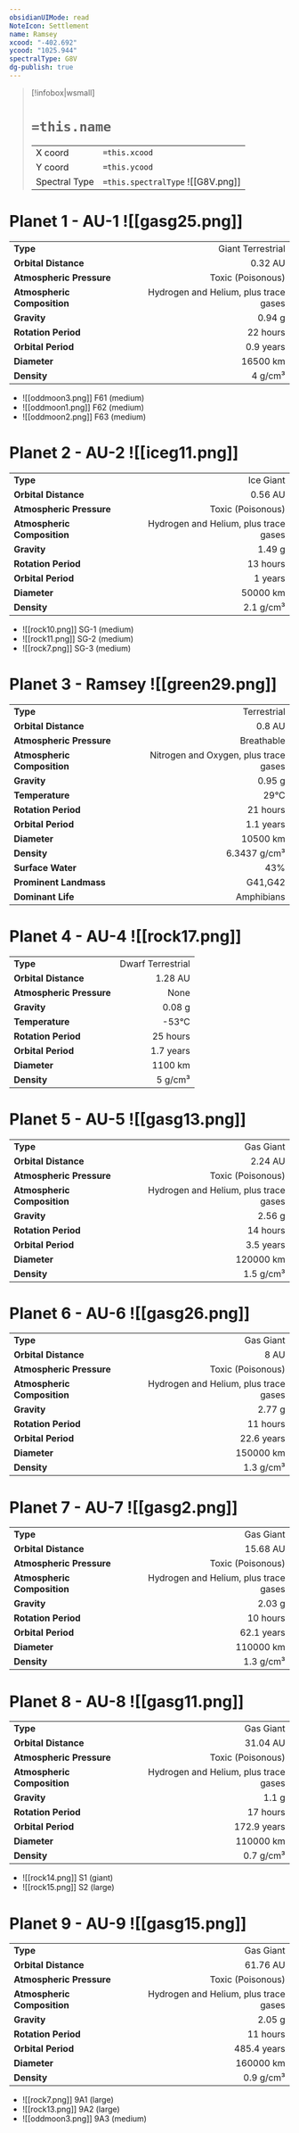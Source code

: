 ```yaml
---
obsidianUIMode: read
NoteIcon: Settlement
name: Ramsey
xcood: "-402.692"
ycood: "1025.944"
spectralType: G8V
dg-publish: true
---
```

> [!infobox|wsmall]
> # `=this.name`
> | | |
> | - | - |
> | X coord | `=this.xcood` |
> | Y coord| `=this.ycood` |
> | Spectral Type | `=this.spectralType` ![[G8V.png]] |

# Planet 1 - AU-1 ![[gasg25.png]]
|                             |                           |
| --------------------------- | -------------------------:|
| **Type**                    |             Giant Terrestrial |
| **Orbital Distance**        |   0.32 AU |
| **Atmospheric Pressure**    |       Toxic (Poisonous) |
| **Atmospheric Composition** |      Hydrogen and Helium, plus trace gases |
| **Gravity**                 |        0.94 g |
| **Rotation Period**         |  22 hours |
| **Orbital Period** | 0.9 years |
| **Diameter**                |      16500 km | 
| **Density**                 |    4 g/cm³ |



- ![[oddmoon3.png]] F61 (medium)
- ![[oddmoon1.png]] F62 (medium)
- ![[oddmoon2.png]] F63 (medium)


# Planet 2 - AU-2 ![[iceg11.png]]
|                             |                           |
| --------------------------- | -------------------------:|
| **Type**                    |             Ice Giant |
| **Orbital Distance**        |   0.56 AU |
| **Atmospheric Pressure**    |       Toxic (Poisonous) |
| **Atmospheric Composition** |      Hydrogen and Helium, plus trace gases |
| **Gravity**                 |        1.49 g |
| **Rotation Period**         |  13 hours |
| **Orbital Period** | 1 years |
| **Diameter**                |      50000 km | 
| **Density**                 |    2.1 g/cm³ |



- ![[rock10.png]] SG-1 (medium)
- ![[rock11.png]] SG-2 (medium)
- ![[rock7.png]] SG-3 (medium)


# Planet 3 - Ramsey ![[green29.png]]
|                             |                           |
| --------------------------- | -------------------------:|
| **Type**                    |             Terrestrial |
| **Orbital Distance**        |   0.8 AU |
| **Atmospheric Pressure**    |       Breathable |
| **Atmospheric Composition** |      Nitrogen and Oxygen, plus trace gases |
| **Gravity**                 |        0.95 g |
| **Temperature**             |    29°C |
| **Rotation Period**         |  21 hours |
| **Orbital Period** | 1.1 years |
| **Diameter**                |      10500 km | 
| **Density**                 |    6.3437 g/cm³ |
| **Surface Water**           |           43% | 
| **Prominent Landmass**      |         G41,G42 | 
| **Dominant Life**           |         Amphibians |





# Planet 4 - AU-4 ![[rock17.png]]
|                             |                           |
| --------------------------- | -------------------------:|
| **Type**                    |             Dwarf Terrestrial |
| **Orbital Distance**        |   1.28 AU |
| **Atmospheric Pressure**    |       None |
| **Gravity**                 |        0.08 g |
| **Temperature**             |    -53°C |
| **Rotation Period**         |  25 hours |
| **Orbital Period** | 1.7 years |
| **Diameter**                |      1100 km | 
| **Density**                 |    5 g/cm³ |





# Planet 5 - AU-5 ![[gasg13.png]]
|                             |                           |
| --------------------------- | -------------------------:|
| **Type**                    |             Gas Giant |
| **Orbital Distance**        |   2.24 AU |
| **Atmospheric Pressure**    |       Toxic (Poisonous) |
| **Atmospheric Composition** |      Hydrogen and Helium, plus trace gases |
| **Gravity**                 |        2.56 g |
| **Rotation Period**         |  14 hours |
| **Orbital Period** | 3.5 years |
| **Diameter**                |      120000 km | 
| **Density**                 |    1.5 g/cm³ |





# Planet 6 - AU-6 ![[gasg26.png]]
|                             |                           |
| --------------------------- | -------------------------:|
| **Type**                    |             Gas Giant |
| **Orbital Distance**        |   8 AU |
| **Atmospheric Pressure**    |       Toxic (Poisonous) |
| **Atmospheric Composition** |      Hydrogen and Helium, plus trace gases |
| **Gravity**                 |        2.77 g |
| **Rotation Period**         |  11 hours |
| **Orbital Period** | 22.6 years |
| **Diameter**                |      150000 km | 
| **Density**                 |    1.3 g/cm³ |





# Planet 7 - AU-7 ![[gasg2.png]]
|                             |                           |
| --------------------------- | -------------------------:|
| **Type**                    |             Gas Giant |
| **Orbital Distance**        |   15.68 AU |
| **Atmospheric Pressure**    |       Toxic (Poisonous) |
| **Atmospheric Composition** |      Hydrogen and Helium, plus trace gases |
| **Gravity**                 |        2.03 g |
| **Rotation Period**         |  10 hours |
| **Orbital Period** | 62.1 years |
| **Diameter**                |      110000 km | 
| **Density**                 |    1.3 g/cm³ |





# Planet 8 - AU-8 ![[gasg11.png]]
|                             |                           |
| --------------------------- | -------------------------:|
| **Type**                    |             Gas Giant |
| **Orbital Distance**        |   31.04 AU |
| **Atmospheric Pressure**    |       Toxic (Poisonous) |
| **Atmospheric Composition** |      Hydrogen and Helium, plus trace gases |
| **Gravity**                 |        1.1 g |
| **Rotation Period**         |  17 hours |
| **Orbital Period** | 172.9 years |
| **Diameter**                |      110000 km | 
| **Density**                 |    0.7 g/cm³ |



- ![[rock14.png]] S1 (giant)
- ![[rock15.png]] S2 (large)


# Planet 9 - AU-9 ![[gasg15.png]]
|                             |                           |
| --------------------------- | -------------------------:|
| **Type**                    |             Gas Giant |
| **Orbital Distance**        |   61.76 AU |
| **Atmospheric Pressure**    |       Toxic (Poisonous) |
| **Atmospheric Composition** |      Hydrogen and Helium, plus trace gases |
| **Gravity**                 |        2.05 g |
| **Rotation Period**         |  11 hours |
| **Orbital Period** | 485.4 years |
| **Diameter**                |      160000 km | 
| **Density**                 |    0.9 g/cm³ |



- ![[rock7.png]] 9A1 (large)
- ![[rock13.png]] 9A2 (large)
- ![[oddmoon3.png]] 9A3 (medium)


